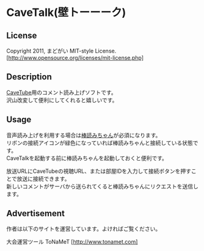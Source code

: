 CaveTalk(壁トーーーク)
======================

License
-------

Copyright 2011, まどがい
MIT-style License.
[http://www.opensource.org/licenses/mit-license.php]


Description
-----------

[CaveTube](http://gae.cavelis.net/)用のコメント読み上げソフトです。  
沢山改変して便利にしてくれると嬉しいです。

Usage
-----

音声読み上げを利用する場合は[棒読みちゃん](http://chi.usamimi.info/Program/Application/BouyomiChan/)が必須になります。  
リボンの接続アイコンが緑色になっていれば棒読みちゃんと接続している状態です。  
CaveTalkを起動する前に棒読みちゃんを起動しておくと便利です。

放送URLにCaveTubeの視聴URL、または部屋IDを入力して接続ボタンを押すことで放送に接続できます。  
新しいコメントがサーバから送られてくると棒読みちゃんにリクエストを送信します。

Advertisement
-------------

作者は以下のサイトを運営しています。よければご覧ください。

大会運営ツール ToNaMeT
[http://www.tonamet.com]